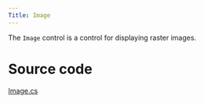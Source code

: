 ```yaml
---
Title: Image
---
```

The `Image` control is a control for displaying raster images.

# Source code
[Image.cs](https://github.com/AvaloniaUI/Avalonia/blob/master/src/Avalonia.Controls/Image.cs)
